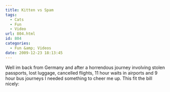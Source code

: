 ```yaml
---
title: Kitten vs Spam
tags:
  - Cats
  - Fun
  - Video
url: 804.html
id: 804
categories:
  - Fun &amp; Videos
date: 2009-12-23 18:13:45
---
```


Well im back from Germany and after a horrendous journey involving stolen passports, lost luggage, cancelled flights, 11 hour waits in airports and 9 hour bus journeys I needed something to cheer me up. This fit the bill nicely:

<!-- more -->

<object width="640" height="385"><param name="movie" value="https://www.youtube.com/v/5InW89_vnHQ&hl=en_GB&fs=1&"></param><param name="allowFullScreen" value="true"></param><param name="allowscriptaccess" value="always"></param><embed src="https://www.youtube.com/v/5InW89_vnHQ&hl=en_GB&fs=1&" type="application/x-shockwave-flash" allowscriptaccess="always" allowfullscreen="true" width="640" height="385"></embed></object>
